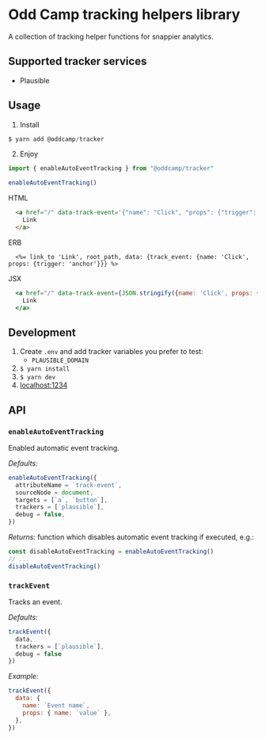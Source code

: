 # Odd Camp tracking helpers library

A collection of tracking helper functions for snappier analytics.

## Supported tracker services

- Plausible

## Usage

1. Install

```js
$ yarn add @oddcamp/tracker
```

2. Enjoy

```js
import { enableAutoEventTracking } from "@oddcamp/tracker"

enableAutoEventTracking()
```

HTML

```html
  <a href="/" data-track-event='{"name": "Click", "props": {"trigger": "anchor"}}'>
    Link
  </a>
```

ERB

```erb
  <%= link_to 'Link', root_path, data: {track_event: {name: 'Click', props: {trigger: 'anchor'}}} %>
```

JSX

```jsx
  <a href="/" data-track-event={JSON.stringify({name: 'Click', props: {trigger: 'anchor'}})}>
    Link
  </a>
```

## Development

1. Create `.env` and add tracker variables you prefer to test:
    - `PLAUSIBLE_DOMAIN`
2. `$ yarn install`
3. `$ yarn dev`
3. [localhost:1234](http://localhost:1234)

## API

### `enableAutoEventTracking`

Enabled automatic event tracking.

_Defaults:_

```js
enableAutoEventTracking({
  attributeName = `track-event`,
  sourceNode = document,
  targets = [`a`, `button`],
  trackers = [`plausible`],
  debug = false,
})
```

_Returns:_ function which disables automatic event tracking if executed, e.g.:

```js
const disableAutoEventTracking = enableAutoEventTracking()
// ...
disableAutoEventTracking()
```

### `trackEvent`

Tracks an event.

_Defaults:_

```js
trackEvent({ 
  data, 
  trackers = [`plausible`],
  debug = false 
})
```

_Example:_

```js
trackEvent({
  data: {
    name: `Event name`,
    props: { name: `value` },
  },
})
```
